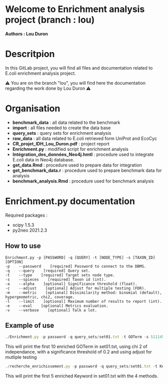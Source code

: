 Welcome to Enrichment analysis project (branch : lou)
===

**Authors : Lou Duron**

# Descritpion
In this GitLab project, you will find all files and documentation related to E.coli enrichment analysis project.

:warning: You are on the branch "lou", you will find here the documentation regarding the work done by Lou Duron :warning:

# Organisation

- **benchmark_data** : all data related to the benchmark
- **import** : all files needed to create the data base
- **query_sets** : query sets for enrichment analysis
- **raw_data** : all data related to E.coli retrieved form UniProt and EcoCyc 
- **CR_projet_IDH_Lou_Duron.pdf** : project report
- **Enrichment.py** : modified script for enrichment analysis
- **Intégration_des_données_Neo4j.hmtl** : procedure used to integrate E.coli data in Neo4j database.
- **get_data.Rmd** : procedure used to prepare data for integration
- **get_benchmark_data.r** : procedure used to prepare benchmark data for analysis
- **benchmark_analysis.Rmd** : procedure used for benchmark analysis

# Enrichment.py documentation

Required packages :
- scipy 1.5.3 
- py2neo 2021.2.3

## How to use
```tiddlywiki
Enrichment.py -p [PASSWORD] -q [QUERY] -t [NODE_TYPE] -s [TAXON_ID] [OPTION]
-p    --password    [required] Password to connect to the DBMS.
-q    --query    [required] Query set.
-t    --type    [required] Target sets node type.
-s    --spieces    [required] Taxon id (int).
-a    --alpha    [optional] Significance threshold (float).
-c    --adjust    [optional] Adjust for multiple testing (FDR).
-m    --metric    [optional] Dissimilarity method: binomial (default), hypergeometric, chi2, coverage.
-l    --limit    [optional] Maximum number of results to report (int).
-e    --eval    [optional] Metrics evaluation.
-v    --verbose    [optional] Talk a lot.
```

## Example of use
```typescript
./Enrichment.py -p password -q query_sets/set01.txt -t GOTerm -s 511145 alpha 0.2 -c -m chi2 -l 10
```
This will print the first 10 enriched GOTerm in set01.txt, using chi 2 of independance, with a significance threshold of 0.2 and using adjust for mutliple testing

```typescript
./recherche_enrichissement.py -p password -q query_sets/set01.txt -t Keyword -s 511145 -e -l 5
```
This will print the first 5 enriched Keyword in set01.txt with the 4 methods.